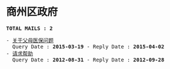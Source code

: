 # 商州区政府
<pre><b>TOTAL MAILS : 2</b></pre>
<pre>
- <a href="../../categories/mails/3022.md">关于父母医保问题</a><br/>  Query Date : <b>2015-03-19</b> - Reply Date : <b>2015-04-02</b>
- <a href="../../categories/mails/1375.md">请求帮助</a><br/>  Query Date : <b>2012-08-31</b> - Reply Date : <b>2012-09-28</b>
</pre>